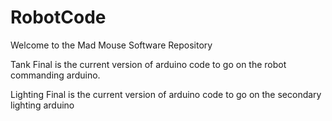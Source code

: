 RobotCode
=========

Welcome to the Mad Mouse Software Repository 

Tank Final is the current version of arduino code to go on the robot commanding arduino.

Lighting Final is the current version of arduino code to go on the secondary lighting arduino

